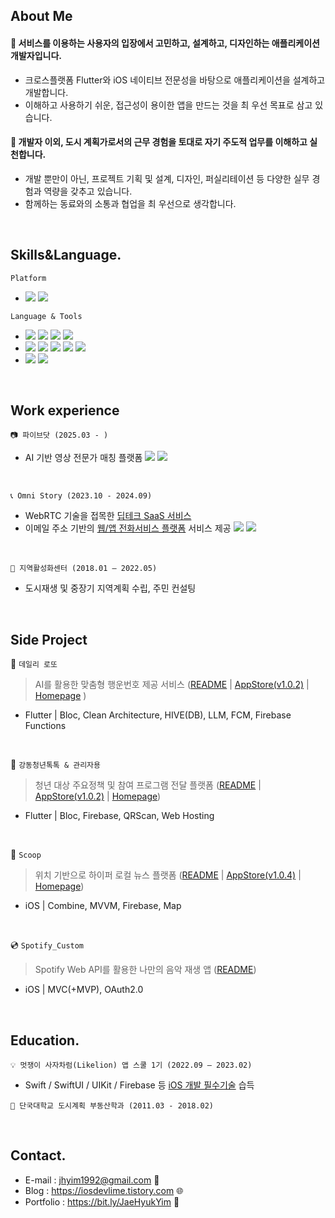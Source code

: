   ## About Me
  #### 🎨 서비스를 이용하는 사용자의 입장에서 고민하고, 설계하고, 디자인하는 애플리케이션 개발자입니다.  
  - 크로스플랫폼 Flutter와 iOS 네이티브 전문성을 바탕으로 애플리케이션을 설계하고 개발합니다.
  - 이해하고 사용하기 쉬운, 접근성이 용이한 앱을 만드는 것을 최 우선 목표로 삼고 있습니다.

  #### 🏃 개발자 이외, 도시 계획가로서의 근무 경험을 토대로 자기 주도적 업무를 이해하고 실천합니다.
  - 개발 뿐만이 아닌, 프로젝트 기획 및 설계, 디자인, 퍼실리테이션 등 다양한 실무 경험과 역량을 갖추고 있습니다.
  - 함께하는 동료와의 소통과 협업을 최 우선으로 생각합니다.
  
  <br> 
  
  ## Skills&Language.
  
  `Platform`

  - <img src="https://img.shields.io/badge/iOS-5A29E4?style=flat&logo=iOS&logoColor=white"/> <img src="https://img.shields.io/badge/Flutter-02569B?style=flat-square&logo=flutter&logoColor=white"/>
    
  `Language & Tools`
  
- <img src="https://img.shields.io/badge/Swift-F05138?style=flat&logo=swift&logoColor=white"/>
  <img src="https://img.shields.io/badge/SwiftUI-2396F3?style=flat&logo=Swift&logoColor=white"/>
  <img src="https://img.shields.io/badge/UIkit-2396F3?style=flat&logo=UIKit&logoColor=white"/>
  <img src="https://img.shields.io/badge/Combine-F05138?style=flat-square&logo=Swift&logoColor=white"/>

- <img src="https://img.shields.io/badge/Dart-0175C2?style=flat&logo=Dart&logoColor=white"/>
  <img src="https://img.shields.io/badge/Android%20Studio-009688?style=flat&logo=android-studio&logoColor=white"/>
  <img src="https://img.shields.io/badge/Bloc-3399FF?style=flat&logo=flutter&logoColor=white"/>
  <img src="https://img.shields.io/badge/Provider-0A6C24?style=flat&logo=flutter&logoColor=white"/>
  <img src="https://img.shields.io/badge/Riverpod-6B38FB?style=flat&logo=flutter&logoColor=white"/>

- <img src="https://img.shields.io/badge/Firebase-FFCA28?style=flat&logo=Firebase&logoColor=white"/>
  <img src="https://img.shields.io/badge/Figma-F24E1E?style=flat&logo=Figma&logoColor=white"/>

  
<br> 
  
  ## Work experience
`📷 파이브닷 (2025.03 - )`
  - AI 기반 영상 전문가 매칭 플랫폼 <a href="https://apps.apple.com/kr/app/%ED%8C%8C%EC%9D%B4%EB%B8%8C%EB%8B%B7/id6444328529"><img src="https://img.shields.io/badge/App%20Store-0077CC?style=flat&logo=AppStore&logoColor=white"/></a> <a href="https://play.google.com/store/apps/details?id=com.fivesec.fivesecapp&hl=ko"><img src="https://img.shields.io/badge/Google%20Play-1A7F3C?style=flat&logo=Google%20Play&logoColor=white"/></a>

<br>

`📞 Omni Story (2023.10 - 2024.09)`
  - WebRTC 기술을 접목한 [딥테크 SaaS 서비스](https://omnitalk.io/)
  - 이메일 주소 기반의 [웹/앱 전화서비스 플랫폼](https://www.xphone.com/) 서비스 제공 <a href="https://apps.apple.com/kr/app/xphone-just-email-to-call/id6477368155"><img src="https://img.shields.io/badge/App%20Store-0077CC?style=flat&logo=AppStore&logoColor=white"/></a> <a href="https://play.google.com/store/apps/details?id=com.emailphone.android&hl=ko"><img src="https://img.shields.io/badge/Google%20Play-1A7F3C?style=flat&logo=Google%20Play&logoColor=white"/></a>

 
  <br>
  
  `🏢 지역활성화센터 (2018.01 – 2022.05)`
  - 도시재생 및 중장기 지역계획 수립, 주민 컨설팅

  <br>

  ## Side Project

  🎈 `데일리 로또`
  > AI를 활용한 맞춤형 행운번호 제공 서비스 ([README](https://github.com/onthelots/dailylotto) | [AppStore(v1.0.2)](https://apps.apple.com/kr/app/%EB%8D%B0%EC%9D%BC%EB%A6%AC%EB%A1%9C%EB%98%90/id6742641988) | [Homepage](https://momentous-wallet-0f7.notion.site/1a81c3f0e003806980e5e8bd7732fa83?pvs=74) )
- Flutter | Bloc, Clean Architecture, HIVE(DB), LLM, FCM, Firebase Functions

 <br>

  🔖 `강동청년톡톡 & 관리자용`
  > 청년 대상 주요정책 및 참여 프로그램 전달 플랫폼 ([README](https://github.com/onthelots/gd_youth_talk) | [AppStore(v1.0.2)](https://apps.apple.com/kr/app/%EA%B0%95%EB%8F%99%EC%B2%AD%EB%85%84%ED%86%A1%ED%86%A1/id6739631810) | [Homepage](https://momentous-wallet-0f7.notion.site/1681c3f0e003806c9b50dde42728413a))
 - Flutter | Bloc, Firebase, QRScan, Web Hosting
   
 <br>
  
  🍨 `Scoop`
  > 위치 기반으로 하이퍼 로컬 뉴스 플랫폼 ([README](https://github.com/onthelots/Scoop) | [AppStore(v1.0.4)](https://apps.apple.com/kr/app/scoop/id6466811453) | [Homepage](https://www.notion.so/onthelots/32eb5fa184c14426a4f32b654f76ec0e?v=96817719164f49e398abae2bc4c8565c&pvs=4))
 - iOS | Combine, MVVM, Firebase, Map

  <br>

  💿 `Spotify_Custom`
  > Spotify Web API를 활용한 나만의 음악 재생 앱 ([README](https://github.com/onthelots/Spotify_App))
  - iOS | MVC(+MVP), OAuth2.0

  <br>
  
  ## Education.
  
  `💡 멋쟁이 사자차럼(Likelion) 앱 스쿨 1기 (2022.09 – 2023.02)`
  - Swift / SwiftUI / UIKit / Firebase 등 [iOS 개발 필수기술](https://github.com/onthelots/iOS-Learning/tree/main/SwiftUI-Tutorial) 습득
  
  `🏫 단국대학교 도시계획 부동산학과 (2011.03 - 2018.02)`
  
  <br>
  
  ## Contact.
  
  - E-mail : jhyim1992@gmail.com 📨
  - Blog : https://iosdevlime.tistory.com 🌐
  - Portfolio : https://bit.ly/JaeHyukYim 💎

